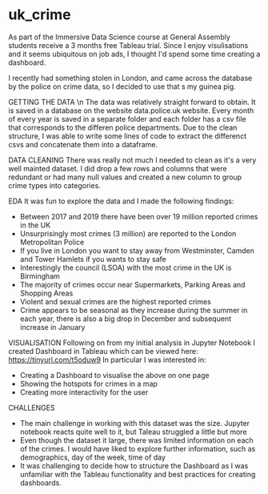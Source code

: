 # uk_crime

As part of the Immersive Data Science course at General Assembly students receive a 3 months free Tableau trial. Since I enjoy visulisations and it seems ubiquitous on job ads, I thought I'd spend some time creating a dashboard.

I recently had something stolen in London, and came across the database by the police on crime data, so I decided to use that s my guinea pig.

GETTING THE DATA \n
The data was relatively straight forward to obtain. It is saved in a database on the website data.police.uk website. Every month of every year is saved in a separate folder and each folder has a csv file that corresponds to the differen police departments. Due to the clean structure, I was able to write some lines of code to extract the differenct csvs and concatenate them into a dataframe.

DATA CLEANING
There was really not much I needed to clean as it's a very well mainted dataset. I did drop a few rows and columns that were redundant or had many null values and created a new column to group crime types into categories.

EDA
It was fun to explore the data and I made the following findings:
- Between 2017 and 2019 there have been over 19 million reported crimes in the UK
- Unsurprisingly most crimes (3 million) are reported to the London Metropolitan Police
- If you live in London you want to stay away from Westminster, Camden and Tower Hamlets if you wants to stay safe
- Interestingly the council (LSOA) with the most crime in the UK is Birmingham
- The majority of crimes occur near Supermarkets, Parking Areas and Shopping Areas
- Violent and sexual crimes are the highest reported crimes
- Crime appears to be seasonal as they increase during the summer in each year, there is also a big drop in December and subsequent increase in January

VISUALISATION
Following on from my initial analysis in Jupyter Notebook I created Dashboard in Tableau which can be viewed here: https://tinyurl.com/t5oduw9
In particular I was interested in:
- Creating a Dashboard to visualise the above on one page
- Showing the hotspots for crimes in a map
- Creating more interactivity for the user

CHALLENGES
- The main challenge in working with this dataset was the size. Jupyter notebook reacts quite well to it, but Taleau struggled a little but more
- Even though the dataset it large, there was limited information on each of the crimes. I would have liked to explore further information, such as demographics, day of the week, time of day
- It was challenging to decide how to structure the Dashboard as I was unfamiliar with the Tableau functionality and best practices for creating dashboards.
